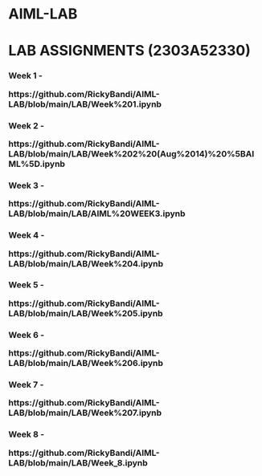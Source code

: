 # AIML-LAB
<h1>LAB ASSIGNMENTS (2303A52330)</h1>

<body>
  <h3>Week 1 - <p>https://github.com/RickyBandi/AIML-LAB/blob/main/LAB/Week%201.ipynb</p></h3>
  <h3>Week 2 - <p>https://github.com/RickyBandi/AIML-LAB/blob/main/LAB/Week%202%20(Aug%2014)%20%5BAIML%5D.ipynb</p></h3>
  <h3>Week 3 - <p>https://github.com/RickyBandi/AIML-LAB/blob/main/LAB/AIML%20WEEK3.ipynb</p></h3>
  <h3>Week 4 - <p>https://github.com/RickyBandi/AIML-LAB/blob/main/LAB/Week%204.ipynb</p></h3>
  <h3>Week 5 - <p>https://github.com/RickyBandi/AIML-LAB/blob/main/LAB/Week%205.ipynb</p></h3>
  <h3>Week 6 - <p>https://github.com/RickyBandi/AIML-LAB/blob/main/LAB/Week%206.ipynb</p></h3>
  <h3>Week 7 - <p>https://github.com/RickyBandi/AIML-LAB/blob/main/LAB/Week%207.ipynb</p></h3>
  <h3>Week 8 - <p>https://github.com/RickyBandi/AIML-LAB/blob/main/LAB/Week_8.ipynb</p></h3>
</body>
